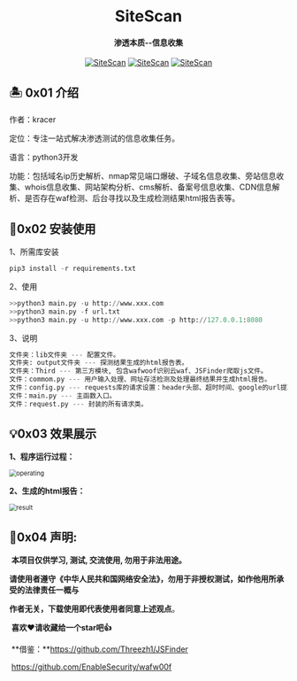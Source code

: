 <h1 align="center" >SiteScan</h1>

<h4 align="center" >渗透本质--信息收集</h3>
<p align="center">
    <a href="https://github.com/kracer127/SiteScan"><img alt="SiteScan" src="https://visitor-badge.glitch.me/badge?page_id=kracer127.SiteScan"></a>
    <a href="https://github.com/kracer127/SiteScan"><img alt="SiteScan" src="https://img.shields.io/github/stars/kracer127/SiteScan.svg"></a>
    <a href="https://github.com/kracer127/SiteScan/releases"><img alt="SiteScan" src="https://img.shields.io/github/release/kracer127/SiteScan.svg"></a>
</p>

## 🏝 0x01 介绍
作者：kracer

定位：专注一站式解决渗透测试的信息收集任务。

语言：python3开发

功能：包括域名ip历史解析、nmap常见端口爆破、子域名信息收集、旁站信息收集、whois信息收集、网站架构分析、cms解析、备案号信息收集、CDN信息解析、是否存在waf检测、后台寻找以及生成检测结果html报告表等。



## 🎸0x02 安装使用

1、所需库安装

```python
pip3 install -r requirements.txt
```

2、使用

```python
>>python3 main.py -u http://www.xxx.com
>>python3 main.py -f url.txt
>>python3 main.py -u http://www.xxx.com -p http://127.0.0.1:8080
```

3、说明

```python
文件夹：lib文件夹 --- 配置文件。
文件夹: output文件夹 --- 探测结果生成的html报告表。
文件夹：Third --- 第三方模块, 包含wafwoof识别云waf、JSFinder爬取js文件。
文件：commom.py --- 用户输入处理、网址存活检测及处理最终结果并生成html报告。
文件：config.py --- requests库的请求设置：header头部、超时时间、google的url提取量、网络错误尝试次数、重定向和代理设置，以及定义扫描的端口。
文件：main.py --- 主函数入口。
文件：request.py --- 封装的所有请求类。
```



## 💡0x03 效果展示
**1、程序运行过程：**

<img src="lib\imgs\operating.png" alt="operating" style="zoom:80%;" />



**2、生成的html报告：**

<img src="lib\imgs\result.png" alt="result" style="zoom:80%;" />

## 📝0x04 声明:

​	**本项目仅供学习, 测试, 交流使用, 勿用于非法用途。**

​	**请使用者遵守《中华人民共和国网络安全法》，勿用于非授权测试，如作他用所承受的法律责任一概与**

**作者无关，下载使用即代表使用者同意上述观点**。

​	**喜欢❤️请收藏给一个star吧👍**

​	**借鉴：**https://github.com/Threezh1/JSFinder

​	           https://github.com/EnableSecurity/wafw00f
